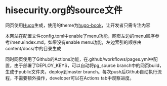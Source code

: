 
# hisecurity.org的source文件

网页使用[Hugo](https://gohugo.io/)生成，使用的theme为[hugo-book](https://github.com/hotosm/hugo-book)，让开发者只需专注内容

本网站在配置文件config.toml中enable了menu功能，网页左边的menu顺序参考/menu/index.md。如果没有enable menu功能，左边索引的顺序由content/docs/中的目录生成

同时网页使用了Github的Actions功能，在.github/workflows/pages.yml中配置，由于部署了DEPLOY_KEYS，可以自动将pg_source branch中的网页build，生成于public文件夹，deploy到master branch。每次push后Github自动执行流程，不需要额外操作，developer可以在Actions tab中观察进度。